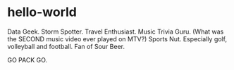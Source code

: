 # hello-world

Data Geek.
Storm Spotter.
Travel Enthusiast.
Music Trivia Guru.  (What was the SECOND music video ever played on MTV?)
Sports Nut.  Especially golf, volleyball and football.
Fan of Sour Beer.

GO PACK GO.
